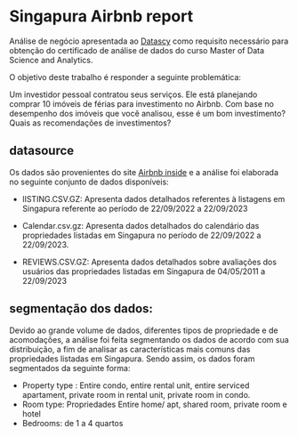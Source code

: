 # Singapura Airbnb report
Análise de negócio apresentada ao [Datascy](https://www.datascy.com)
como requisito necessário para obtenção do certificado de análise de dados do curso Master of Data Science and Analytics.

O objetivo deste trabalho é responder a seguinte problemática:

Um investidor pessoal contratou seus serviços. Ele está planejando comprar 10 imóveis de férias para investimento no Airbnb. Com base no desempenho dos imóveis que você analisou, esse é um bom investimento? Quais as recomendações de investimentos?

## datasource

Os dados são provenientes do site [Airbnb inside]( http://insideairbnb.com) e a análise foi elaborada no seguinte conjunto de dados disponíveis:

- lISTING.CSV.GZ: Apresenta dados detalhados referentes à listagens em Singapura referente ao período de 22/09/2022 a 22/09/2023

- Calendar.csv.gz:  Apresenta dados detalhados do calendário das propriedades listadas em Singapura no período de 22/09/2022 a 22/09/2023.

- REVIEWS.CSV.GZ: Apresenta dados detalhados sobre avaliações dos usuários das propriedades listadas em Singapura de 04/05/2011 a 22/09/2023

## segmentação dos dados:
Devido ao grande volume de dados, diferentes tipos de propriedade e de acomodações, a análise foi feita segmentando os dados de acordo com sua distribuição, a fim de analisar as características mais comuns das propriedades listadas em Singapura. Sendo assim, os dados foram segmentados da seguinte forma: 
- Property type : Entire condo, entire rental unit, entire serviced apartament, private room in rental unit, private room in condo. 
- Room type: Propriedades Entire home/ apt, shared room, private room e hotel
- Bedrooms: de 1 a 4 quartos






